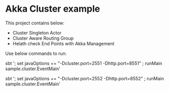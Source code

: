 # Akka Cluster example
This project contains below:
* Cluster Singleton Actor
* Cluster Aware Routing Group
* Helath check End Points with Akka Management

Use below commands to run:

sbt '; set javaOptions += "-Dcluster.port=2551 -Dhttp.port=8551" ; runMain sample.cluster.EventMain'

sbt '; set javaOptions += "-Dcluster.port=2552 -Dhttp.port=8552" ; runMain sample.cluster.EventMain'
